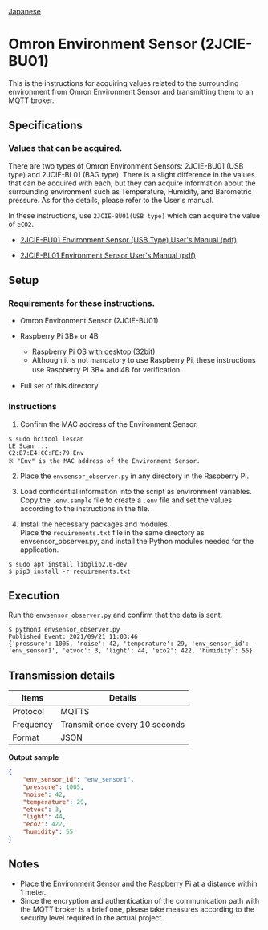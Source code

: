 [Japanese](./README.md)

# Omron Environment Sensor (2JCIE-BU01)

This is the instructions for acquiring values related to the surrounding environment from Omron Environment Sensor and transmitting them to an MQTT broker.  


## Specifications

### Values that can be acquired.

There are two types of Omron Environment Sensors: 2JCIE-BU01 (USB type) and 2JCIE-BL01 (BAG type). There is a slight difference in the values that can be acquired with each, but they can acquire information about the surrounding environment such as Temperature, Humidity, and Barometric pressure. As for the details, please refer to the User's manual.  

In these instructions, use `2JCIE-BU01(USB type)` which can acquire the value of `eCO2`.  

- [2JCIE-BU01 Environment Sensor (USB Type) User's Manual (pdf)](https://omronfs.omron.com/en_US/ecb/products/pdf/A279-E1-01.pdf)

- [2JCIE-BL01 Environment Sensor User's Manual (pdf)](https://omronfs.omron.com/en_US/ecb/products/pdf/A278-E1.pdf)

## Setup

### Requirements for these instructions.

- Omron Environment Sensor (2JCIE-BU01)  

- Raspberry Pi 3B+ or 4B
  - [Raspberry Pi OS with desktop (32bit)](https://www.raspberrypi.org/software/operating-systems/#raspberry-pi-os-32-bit)
  - Although it is not mandatory to use Raspberry Pi, these instructions use Raspberry Pi 3B+ and 4B for verification.　

- Full set of this directory

### Instructions

1. Confirm the MAC address of the Environment Sensor.  

```
$ sudo hcitool lescan
LE Scan ...
C2:B7:E4:CC:FE:79 Env
※ "Env" is the MAC address of the Environment Sensor.
```

2. Place the `envsensor_observer.py` in any directory in the Raspberry Pi.  
3. Load confidential information into the script as environment variables.    
   Copy the `.env.sample` file to create a `.env` file and set the values according to the instructions in the file.  

4. Install the necessary packages and modules.  
   Place the `requirements.txt` file in the same directory as envsensor_observer.py, and install the Python modules needed for the application.  

```
$ sudo apt install libglib2.0-dev
$ pip3 install -r requirements.txt
```

## Execution

Run the `envsensor_observer.py` and confirm that the data is sent.    

```
$ python3 envsensor_observer.py
Published Event: 2021/09/21 11:03:46
{'pressure': 1005, 'noise': 42, 'temperature': 29, 'env_sensor_id': 'env_sensor1', 'etvoc': 3, 'light': 44, 'eco2': 422, 'humidity': 55}
```

## Transmission details

| Items      | Details               |
| ---------- | --------------------- |
| Protocol   | MQTTS                 |
| Frequency   | Transmit once every 10 seconds  |
| Format | JSON                  |

**Output sample**
```JSON
{
	"env_sensor_id": "env_sensor1",
	"pressure": 1005,
	"noise": 42,
	"temperature": 29,
	"etvoc": 3,
	"light": 44,
	"eco2": 422,
	"humidity": 55
}
```

## Notes

- Place the Environment Sensor and the Raspberry Pi at a distance within 1 meter.  
- Since the encryption and authentication of the communication path with the MQTT broker is a brief one, please take measures according to the security level required in the actual project.  
